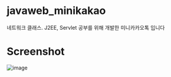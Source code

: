 # javaweb_minikakao
네트워크 클래스. J2EE, Servlet 공부를 위해 개발한 미니카카오톡 입니다 

# Screenshot
![image](https://user-images.githubusercontent.com/47829414/60192955-c841e980-9871-11e9-99a1-daa0b678f786.png)
